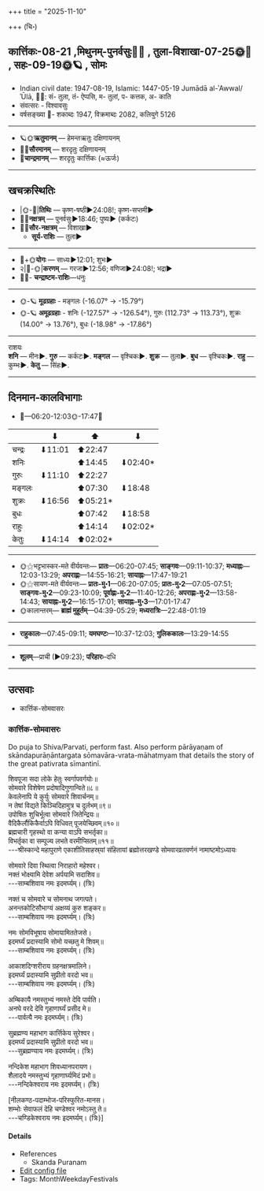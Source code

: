 +++
title = "2025-11-10"

+++
(चि॰)
## कार्त्तिकः-08-21  ,मिथुनम्-पुनर्वसुः🌛🌌  ,  तुला-विशाखा-07-25🌞🌌  ,  सहः-09-19🌞🪐  , सोमः
- Indian civil date: 1947-08-19, Islamic: 1447-05-19 Jumādā al-ʾAwwal/ʾŪlā, 🌌🌞: सं- तुला, तं- ऐप्पसि, म- तुलां, प- कत्तक, अ- काति
- संवत्सरः - विश्वावसुः
- वर्षसङ्ख्या 🌛- शकाब्दः 1947, विक्रमाब्दः 2082, कलियुगे 5126
___________________
- 🪐🌞**ऋतुमानम्** — हेमन्तऋतुः दक्षिणायनम्
- 🌌🌞**सौरमानम्** — शरदृतुः दक्षिणायनम्
- 🌛**चान्द्रमानम्** — शरदृतुः कार्त्तिकः (≈ऊर्जः)
___________________


## खचक्रस्थितिः
- |🌞-🌛|**तिथिः** — कृष्ण-षष्ठी►24:08!; कृष्ण-सप्तमी►  
- 🌌🌛**नक्षत्रम्** — पुनर्वसुः►18:46; पुष्यः► (कर्कटः)  
- 🌌🌞**सौर-नक्षत्रम्** — विशाखा►  
  - **सूर्य-राशिः** — तुला► 
___________________
- 🌛+🌞**योगः** — साध्यः►12:01; शुभः►  
- २|🌛-🌞|**करणम्** — गरजा►12:56; वणिजा►24:08!; भद्रा►  
- 🌌🌛- **चन्द्राष्टम-राशिः**—धनुः  
___________________
- 🌞-🪐 **मूढग्रहाः** - मङ्गलः (-16.07° → -15.79°)
- 🌞-🪐 **अमूढग्रहाः** - शनिः (-127.57° → -126.54°), गुरुः (112.73° → 113.73°), शुक्रः (14.00° → 13.76°), बुधः (-18.98° → -17.86°)
___________________
राशयः  
**शनि** — मीनः►. **गुरु** — कर्कटः►. **मङ्गल** — वृश्चिकः►. **शुक्र** — तुला►. **बुध** — वृश्चिकः►. **राहु** — कुम्भः►. **केतु** — सिंहः►. 
___________________


## दिनमान-कालविभागाः
- 🌅—06:20-12:03🌞-17:47🌇  

|      |⬇     |⬆     |⬇     |
|------|-----|-----|------|
|चन्द्रः|⬇11:01 |⬆22:47 |     |
|शनिः   |     |⬆14:45 |⬇02:40*|
|गुरुः  |⬇11:10 |⬆22:27 |     |
|मङ्गलः |     |⬆07:30 |⬇18:48 |
|शुक्रः |⬇16:56 |⬆05:21*|     |
|बुधः   |     |⬆07:42 |⬇18:58 |
|राहुः  |     |⬆14:14 |⬇02:02*|
|केतुः  |⬇14:14 |⬆02:02*|     |
___________________
- 🌞⚝भट्टभास्कर-मते वीर्यवन्तः— **प्रातः**—06:20-07:45; **साङ्गवः**—09:11-10:37; **मध्याह्नः**—12:03-13:29; **अपराह्णः**—14:55-16:21; **सायाह्नः**—17:47-19:21  
- 🌞⚝सायण-मते वीर्यवन्तः— **प्रातः-मु॰1**—06:20-07:05; **प्रातः-मु॰2**—07:05-07:51; **साङ्गवः-मु॰2**—09:23-10:09; **पूर्वाह्णः-मु॰2**—11:40-12:26; **अपराह्णः-मु॰2**—13:58-14:43; **सायाह्नः-मु॰2**—16:15-17:01; **सायाह्नः-मु॰3**—17:01-17:47  
- 🌞कालान्तरम्— **ब्राह्मं मुहूर्तम्**—04:39-05:29; **मध्यरात्रिः**—22:48-01:19  
___________________
- **राहुकालः**—07:45-09:11; **यमघण्टः**—10:37-12:03; **गुलिककालः**—13:29-14:55  
___________________
- **शूलम्**—प्राची (►09:23); **परिहारः**–दधि  
___________________

## उत्सवाः
- कार्त्तिक-सोमवासरः
### कार्त्तिक-सोमवासरः



Do puja to Shiva/Parvati, perform fast. Also perform pārāyaṇam of skāndapurāṇāntargata sōmavāra-vrata-māhatmyam that details the story of the great pativrata sīmantinī.

शिवपूजा सदा लोके हेतुः स्वर्गापवर्गयोः॥  
सोमवारे विशेषेण प्रदोषादिगुणान्विते॥८॥  
केवलेनापि ये कुर्युः सोमवारे शिवार्चनम्॥  
न तेषां विद्यते किञ्चिदिहामुत्र च दुर्लभम्॥९॥  
उपोषितः शुचिर्भूत्वा सोमवारे जितेन्द्रियः॥  
वैदिकैर्लौकिकैर्वाऽपि विधिवत् पूजयेच्छिवम्॥१०॥  
ब्रह्मचारी गृहस्थो वा कन्या वाऽपि सभर्तृका॥  
विभर्तृका वा सम्पूज्य लभते वरमीप्सितम्॥११॥  
---श्रीस्कान्दे महापुराणे एकाशीतिसाहस्र्यां संहितायां ब्रह्मोत्तरखण्डे सोमवारव्रतवर्णनं नामाष्टमोऽध्यायः  
  
सोमवारे दिवा स्थित्वा निराहारो महेश्वर।  
नक्तं भोक्ष्यामि देवेश अर्पयामि सदाशिव॥  
---साम्बशिवाय नमः इदमर्घ्यम्। (त्रिः)  
  
नक्तं च सोमवारे च सोमनाथ जगत्पते।  
अनन्तकोटिसौभाग्यं अक्षय्यं कुरु शङ्कर॥  
---साम्बशिवाय नमः इदमर्घ्यम्। (त्रिः)  
  
नमः सोमविभूषाय सोमायामिततेजसे।  
इदमर्घ्यं प्रदास्यामि सोमो यच्छतु मे शिवम्॥  
---साम्बशिवाय नमः इदमर्घ्यम्। (त्रिः)  
  
आकाशदिग्शरीराय ग्रहनक्षत्रमालिने।  
इदमर्घ्यं प्रदास्यामि सुप्रीतो वरदो भव॥  
---साम्बशिवाय नमः इदमर्घ्यम्। (त्रिः)  
  
अम्बिकायै नमस्तुभ्यं नमस्ते देवि पार्वति।  
अनघे वरदे देवि गृहाणार्घ्यं प्रसीद मे॥  
---पार्वत्यै नमः इदमर्घ्यम्। (त्रिः)  
  
सुब्रह्मण्य महाभाग कार्त्तिकेय सुरेश्वर।  
इदमर्घ्यं प्रदास्यामि सुप्रीतो वरदो भव॥  
---सुब्रह्मण्याय नमः इदमर्घ्यम्। (त्रिः)  
  
नन्दिकेश महाभाग शिवध्यानपरायण।  
शैलादये नमस्तुभ्यं गृहाणार्घ्यमिदं प्रभो॥  
---नन्दिकेश्वराय नमः इदमर्घ्यम्। (त्रिः)  
  
[नीलकण्ठ-पदाम्भोज-परिस्फुरित-मानस।  
शम्भोः सेवाफलं देहि चण्डेश्वर नमोऽस्तु ते॥  
---चण्डिकेश्वराय नमः इदमर्घ्यम्। (त्रिः)]



#### Details
- References
  - Skanda Puranam
- [Edit config file](https://github.com/jyotisham/adyatithi/blob/master/devatA/shaiva/description_only/kArttika~sOmavAsaraH.toml)
- Tags: MonthWeekdayFestivals


